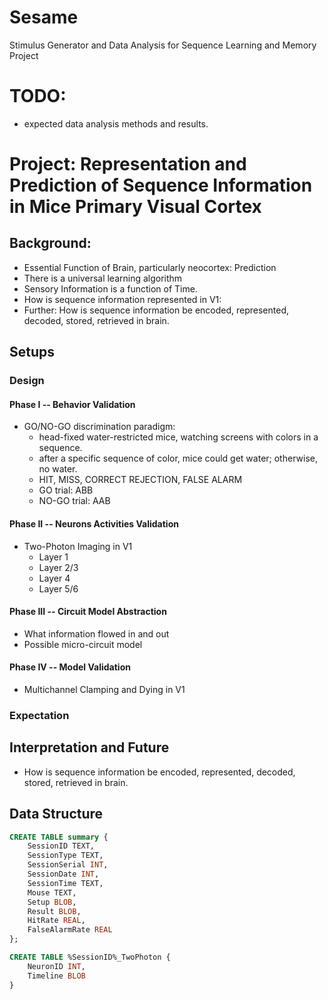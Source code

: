 # Sesame
Stimulus Generator and Data Analysis for Sequence Learning and Memory Project

# TODO:
- expected data analysis methods and results.

# Project: Representation and Prediction of Sequence Information in Mice Primary Visual Cortex

## Background:
- Essential Function of Brain, particularly neocortex: Prediction
- There is a universal learning algorithm
- Sensory Information is a function of Time.
- How is sequence information represented in V1:
- Further: How is sequence information be encoded, represented, decoded, stored, retrieved in brain.

## Setups

### Design
#### Phase I -- Behavior Validation
- GO/NO-GO discrimination paradigm:
    - head-fixed water-restricted mice, watching screens with colors in a sequence.
    - after a specific sequence of color, mice could get water; otherwise, no water.
    - HIT, MISS, CORRECT REJECTION, FALSE ALARM
    - GO trial: ABB
    - NO-GO trial: AAB

#### Phase II -- Neurons Activities Validation
- Two-Photon Imaging in V1
    - Layer 1
    - Layer 2/3
    - Layer 4
    - Layer 5/6

#### Phase III -- Circuit Model Abstraction
- What information flowed in and out
- Possible micro-circuit model

#### Phase IV -- Model Validation
- Multichannel Clamping and Dying in V1

### Expectation

## Interpretation and Future

- How is sequence information be encoded, represented, decoded, stored, retrieved in brain.

## Data Structure

```sql
CREATE TABLE summary {
    SessionID TEXT,
    SessionType TEXT,
    SessionSerial INT,
    SessionDate INT,
    SessionTime TEXT,
    Mouse TEXT,
    Setup BLOB,
    Result BLOB,
    HitRate REAL,
    FalseAlarmRate REAL
};

CREATE TABLE %SessionID%_TwoPhoton {
    NeuronID INT,
    Timeline BLOB
}
```
